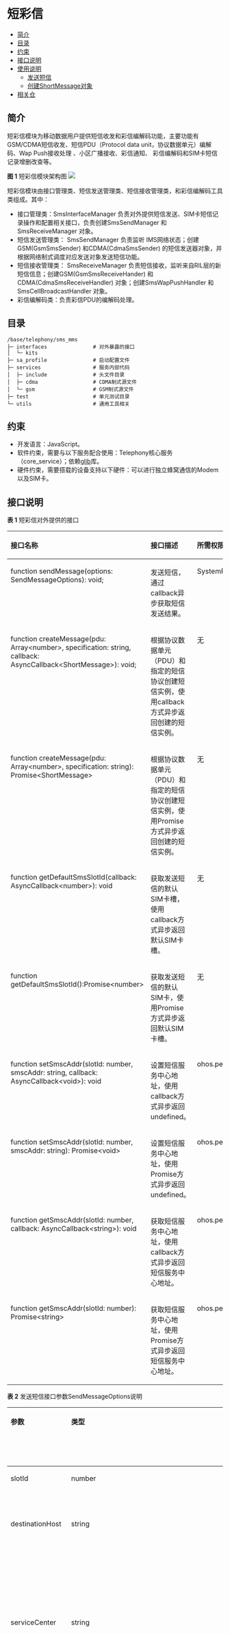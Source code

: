 # 短彩信<a name="ZH-CN_TOPIC_0000001105544742"></a>


- [简介<a name="section117mcpsimp"></a>](#简介)
- [目录<a name="section125mcpsimp"></a>](#目录)
- [约束<a name="section129mcpsimp"></a>](#约束)
- [接口说明<a name="section134mcpsimp"></a>](#接口说明)
- [使用说明<a name="section170mcpsimp"></a>](#使用说明)
  - [发送短信<a name="section172mcpsimp"></a>](#发送短信)
  - [创建ShortMessage对象<a name="section181mcpsimp"></a>](#创建shortmessage对象)
- [相关仓<a name="section189mcpsimp"></a>](#相关仓)

## 简介<a name="section117mcpsimp"></a>

短彩信模块为移动数据用户提供短信收发和彩信编解码功能，主要功能有GSM/CDMA短信收发、短信PDU（Protocol data unit，协议数据单元）编解码、Wap Push接收处理 、小区广播接收、彩信通知、 彩信编解码和SIM卡短信记录增删改查等。

**图 1**  短彩信模块架构图<a name="fig420553511549"></a>
![](figures/zh-cn_architecture-of-the-sms-and-mms-module.png)

短彩信模块由接口管理类、短信发送管理类、短信接收管理类，和彩信编解码工具类组成。其中：

-   接口管理类：SmsInterfaceManager 负责对外提供短信发送、SIM卡短信记录操作和配置相关接口，负责创建SmsSendManager 和SmsReceiveManager 对象。
-   短信发送管理类： SmsSendManager 负责监听 IMS网络状态；创建GSM\(GsmSmsSender\) 和CDMA\(CdmaSmsSender\) 的短信发送器对象，并根据网络制式调度对应发送对象发送短信功能。
-   短信接收管理类： SmsReceiveManager 负责短信接收，监听来自RIL层的新短信信息；创建GSM\(GsmSmsReceiveHander\) 和CDMA\(CdmaSmsReceiveHandler\) 对象；创建SmsWapPushHandler 和SmsCellBroadcastHandler 对象。
-   彩信编解码类：负责彩信PDU的编解码处理。

## 目录<a name="section125mcpsimp"></a>

```
/base/telephony/sms_mms
├─ interfaces               # 对外暴露的接口
│  └─ kits
├─ sa_profile               # 启动配置文件
├─ services                 # 服务内部代码
│  ├─ include               # 头文件目录
│  ├─ cdma                  # CDMA制式源文件
│  └─ gsm                   # GSM制式源文件
├─ test                     # 单元测试目录
└─ utils                    # 通用工具相关
```

## 约束<a name="section129mcpsimp"></a>

-   开发语言：JavaScript。
-   软件约束，需要与以下服务配合使用：Telephony核心服务（core\_service）；依赖[glib](https://gitlab.gnome.org/GNOME/glib)库。
-   硬件约束，需要搭载的设备支持以下硬件：可以进行独立蜂窝通信的Modem以及SIM卡。

## 接口说明<a name="section134mcpsimp"></a>

**表 1**  短彩信对外提供的接口

<a name="table136mcpsimp"></a>
<table><thead align="left"><tr id="row142mcpsimp"><th class="cellrowborder" valign="top" width="33.33333333333333%" id="mcps1.2.4.1.1"><p id="entry143mcpsimpp0"><a name="entry143mcpsimpp0"></a><a name="entry143mcpsimpp0"></a>接口名称</p>
</th>
<th class="cellrowborder" valign="top" width="33.33333333333333%" id="mcps1.2.4.1.2"><p id="entry144mcpsimpp0"><a name="entry144mcpsimpp0"></a><a name="entry144mcpsimpp0"></a>接口描述</p>
</th>
<th class="cellrowborder" valign="top" width="33.33333333333333%" id="mcps1.2.4.1.3"><p id="entry145mcpsimpp0"><a name="entry145mcpsimpp0"></a><a name="entry145mcpsimpp0"></a>所需权限</p>
</th>
</tr>
</thead>
<tbody><tr id="row146mcpsimp"><td class="cellrowborder" valign="top" width="33.33333333333333%" headers="mcps1.2.4.1.1 "><p id="p1011717318415"><a name="p1011717318415"></a><a name="p1011717318415"></a>function sendMessage(options: SendMessageOptions): void;</p>
</td>
<td class="cellrowborder" valign="top" width="33.33333333333333%" headers="mcps1.2.4.1.2 "><p id="entry148mcpsimpp0"><a name="entry148mcpsimpp0"></a><a name="entry148mcpsimpp0"></a>发送短信，通过callback异步获取短信发送结果。</p>
</td>
<td class="cellrowborder" valign="top" width="33.33333333333333%" headers="mcps1.2.4.1.3 "><p id="entry149mcpsimpp0"><a name="entry149mcpsimpp0"></a><a name="entry149mcpsimpp0"></a>SystemPermission.SEND_MESSAGES</p>
</td>
</tr>
<tr id="row166mcpsimp"><td class="cellrowborder" valign="top" width="33.33333333333333%" headers="mcps1.2.4.1.1 "><p id="entry167mcpsimpp0"><a name="entry167mcpsimpp0"></a><a name="entry167mcpsimpp0"></a>function createMessage(pdu: Array&lt;number&gt;, specification: string, callback: AsyncCallback&lt;ShortMessage&gt;): void;</p>
</td>
<td class="cellrowborder" valign="top" width="33.33333333333333%" headers="mcps1.2.4.1.2 "><p id="p43948592416"><a name="p43948592416"></a><a name="p43948592416"></a>根据协议数据单元（PDU）和指定的短信协议创建短信实例，使用callback方式异步返回创建的短信实例。</p>
</td>
<td class="cellrowborder" valign="top" width="33.33333333333333%" headers="mcps1.2.4.1.3 "><p id="entry169mcpsimpp0"><a name="entry169mcpsimpp0"></a><a name="entry169mcpsimpp0"></a>无</p>
</td>
</tr>
<tr id="row166mcpsimp"><td class="cellrowborder" valign="top" width="33.33333333333333%" headers="mcps1.2.4.1.1 "><p id="entry167mcpsimpp0"><a name="entry167mcpsimpp0"></a><a name="entry167mcpsimpp0"></a>function createMessage(pdu: Array&lt;number&gt;, specification: string): Promise&lt;ShortMessage&gt;</p>
</td>
<td class="cellrowborder" valign="top" width="33.33333333333333%" headers="mcps1.2.4.1.2 "><p id="p43948592416"><a name="p43948592416"></a><a name="p43948592416"></a>根据协议数据单元（PDU）和指定的短信协议创建短信实例，使用Promise方式异步返回创建的短信实例。</p>
</td>
<td class="cellrowborder" valign="top" width="33.33333333333333%" headers="mcps1.2.4.1.3 "><p id="entry169mcpsimpp0"><a name="entry169mcpsimpp0"></a><a name="entry169mcpsimpp0"></a>无</p>
</td>
</tr>
<tr id="row166mcpsimp"><td class="cellrowborder" valign="top" width="33.33333333333333%" headers="mcps1.2.4.1.1 "><p id="entry167mcpsimpp0"><a name="entry167mcpsimpp0"></a><a name="entry167mcpsimpp0"></a>function getDefaultSmsSlotId(callback: AsyncCallback&lt;number&gt;): void</p>
</td>
<td class="cellrowborder" valign="top" width="33.33333333333333%" headers="mcps1.2.4.1.2 "><p id="p43948592416"><a name="p43948592416"></a><a name="p43948592416"></a>获取发送短信的默认SIM卡槽，使用callback方式异步返回默认SIM卡槽。</p>
</td>
<td class="cellrowborder" valign="top" width="33.33333333333333%" headers="mcps1.2.4.1.3 "><p id="entry169mcpsimpp0"><a name="entry169mcpsimpp0"></a><a name="entry169mcpsimpp0"></a>无</p>
</td>
</tr>
<tr id="row166mcpsimp"><td class="cellrowborder" valign="top" width="33.33333333333333%" headers="mcps1.2.4.1.1 "><p id="entry167mcpsimpp0"><a name="entry167mcpsimpp0"></a><a name="entry167mcpsimpp0"></a>function getDefaultSmsSlotId():Promise&lt;number&gt;</p>
</td>
<td class="cellrowborder" valign="top" width="33.33333333333333%" headers="mcps1.2.4.1.2 "><p id="p43948592416"><a name="p43948592416"></a><a name="p43948592416"></a>获取发送短信的默认SIM卡，使用Promise方式异步返回默认SIM卡槽。</p>
</td>
<td class="cellrowborder" valign="top" width="33.33333333333333%" headers="mcps1.2.4.1.3 "><p id="entry169mcpsimpp0"><a name="entry169mcpsimpp0"></a><a name="entry169mcpsimpp0"></a>无</p>
</td>
</tr>
<tr id="row166mcpsimp"><td class="cellrowborder" valign="top" width="33.33333333333333%" headers="mcps1.2.4.1.1 "><p id="entry167mcpsimpp0"><a name="entry167mcpsimpp0"></a><a name="entry167mcpsimpp0"></a>function setSmscAddr(slotId: number, smscAddr: string, callback: AsyncCallback&lt;void&gt;): void</p>
</td>
<td class="cellrowborder" valign="top" width="33.33333333333333%" headers="mcps1.2.4.1.2 "><p id="p43948592416"><a name="p43948592416"></a><a name="p43948592416"></a>设置短信服务中心地址，使用callback方式异步返回undefined。</p>
</td>
<td class="cellrowborder" valign="top" width="33.33333333333333%" headers="mcps1.2.4.1.3 "><p id="entry169mcpsimpp0"><a name="entry169mcpsimpp0"></a><a name="entry169mcpsimpp0"></a>ohos.permission.SET_TELEPHONY_STATE</p>
</td>
</tr>
<tr id="row166mcpsimp"><td class="cellrowborder" valign="top" width="33.33333333333333%" headers="mcps1.2.4.1.1 "><p id="entry167mcpsimpp0"><a name="entry167mcpsimpp0"></a><a name="entry167mcpsimpp0"></a>function setSmscAddr(slotId: number, smscAddr: string): Promise&lt;void&gt;</p>
</td>
<td class="cellrowborder" valign="top" width="33.33333333333333%" headers="mcps1.2.4.1.2 "><p id="p43948592416"><a name="p43948592416"></a><a name="p43948592416"></a>设置短信服务中心地址，使用Promise方式异步返回undefined。</p>
</td>
<td class="cellrowborder" valign="top" width="33.33333333333333%" headers="mcps1.2.4.1.3 "><p id="entry169mcpsimpp0"><a name="entry169mcpsimpp0"></a><a name="entry169mcpsimpp0"></a>ohos.permission.SET_TELEPHONY_STATE</p>
</td>
</tr>
    <tr id="row166mcpsimp"><td class="cellrowborder" valign="top" width="33.33333333333333%" headers="mcps1.2.4.1.1 "><p id="entry167mcpsimpp0"><a name="entry167mcpsimpp0"></a><a name="entry167mcpsimpp0"></a>function getSmscAddr(slotId: number, callback: AsyncCallback&lt;string&gt;): void</p>
</td>
<td class="cellrowborder" valign="top" width="33.33333333333333%" headers="mcps1.2.4.1.2 "><p id="p43948592416"><a name="p43948592416"></a><a name="p43948592416"></a>获取短信服务中心地址，使用callback方式异步返回短信服务中心地址。</p>
</td>
<td class="cellrowborder" valign="top" width="33.33333333333333%" headers="mcps1.2.4.1.3 "><p id="entry169mcpsimpp0"><a name="entry169mcpsimpp0"></a><a name="entry169mcpsimpp0"></a>ohos.permission.GET_TELEPHONY_STATE</p>
</td>
</tr>
    <tr id="row166mcpsimp"><td class="cellrowborder" valign="top" width="33.33333333333333%" headers="mcps1.2.4.1.1 "><p id="entry167mcpsimpp0"><a name="entry167mcpsimpp0"></a><a name="entry167mcpsimpp0"></a>function getSmscAddr(slotId: number): Promise&lt;string&gt;</p>
</td>
<td class="cellrowborder" valign="top" width="33.33333333333333%" headers="mcps1.2.4.1.2 "><p id="p43948592416"><a name="p43948592416"></a><a name="p43948592416"></a>获取短信服务中心地址，使用Promise方式异步返回短信服务中心地址。</p>
</td>
<td class="cellrowborder" valign="top" width="33.33333333333333%" headers="mcps1.2.4.1.3 "><p id="entry169mcpsimpp0"><a name="entry169mcpsimpp0"></a><a name="entry169mcpsimpp0"></a>ohos.permission.GET_TELEPHONY_STATE</p>
</td>
</tr>
</tbody>
</table>

**表 2**  发送短信接口参数SendMessageOptions说明

<a name="table137771821149"></a>

<table><thead align="left"><tr id="row16777142181416"><th class="cellrowborder" valign="top" width="25%" id="mcps1.2.5.1.1"><p id="p1677762111420"><a name="p1677762111420"></a><a name="p1677762111420"></a>参数</p>
</th>
<th class="cellrowborder" valign="top" width="25%" id="mcps1.2.5.1.2"><p id="p32826484210"><a name="p32826484210"></a><a name="p32826484210"></a>类型</p>
</th>
<th class="cellrowborder" valign="top" width="25%" id="mcps1.2.5.1.3"><p id="p117778231415"><a name="p117778231415"></a><a name="p117778231415"></a>描述</p>
</th>
<th class="cellrowborder" valign="top" width="25%" id="mcps1.2.5.1.4"><p id="p1725516817152"><a name="p1725516817152"></a><a name="p1725516817152"></a>是否必填</p>
</th>
</tr>
</thead>
<tbody><tr id="row1577719210142"><td class="cellrowborder" valign="top" width="25%" headers="mcps1.2.5.1.1 "><p id="p197771201411"><a name="p197771201411"></a><a name="p197771201411"></a>slotId</p>
</td>
<td class="cellrowborder" valign="top" width="25%" headers="mcps1.2.5.1.2 "><p id="p16282184822111"><a name="p16282184822111"></a><a name="p16282184822111"></a>number</p>
</td>
<td class="cellrowborder" valign="top" width="25%" headers="mcps1.2.5.1.3 "><p id="p07777221417"><a name="p07777221417"></a><a name="p07777221417"></a>卡槽id</p>
</td>
<td class="cellrowborder" valign="top" width="25%" headers="mcps1.2.5.1.4 "><p id="p22552080151"><a name="p22552080151"></a><a name="p22552080151"></a>是</p>
</td>
</tr>
<tr id="row177779231416"><td class="cellrowborder" valign="top" width="25%" headers="mcps1.2.5.1.1 "><p id="p12777928146"><a name="p12777928146"></a><a name="p12777928146"></a>destinationHost</p>
</td>
<td class="cellrowborder" valign="top" width="25%" headers="mcps1.2.5.1.2 "><p id="p19282948182112"><a name="p19282948182112"></a><a name="p19282948182112"></a>string</p>
</td>
<td class="cellrowborder" valign="top" width="25%" headers="mcps1.2.5.1.3 "><p id="p157771125144"><a name="p157771125144"></a><a name="p157771125144"></a>接收端的电话号码</p>
</td>
<td class="cellrowborder" valign="top" width="25%" headers="mcps1.2.5.1.4 "><p id="p192550811156"><a name="p192550811156"></a><a name="p192550811156"></a>是</p>
</td>
</tr>
<tr id="row20777162111419"><td class="cellrowborder" valign="top" width="25%" headers="mcps1.2.5.1.1 "><p id="p1777814218147"><a name="p1777814218147"></a><a name="p1777814218147"></a>serviceCenter</p>
</td>
<td class="cellrowborder" valign="top" width="25%" headers="mcps1.2.5.1.2 "><p id="p0282348112110"><a name="p0282348112110"></a><a name="p0282348112110"></a>string</p>
</td>
<td class="cellrowborder" valign="top" width="25%" headers="mcps1.2.5.1.3 "><p id="p137781826141"><a name="p137781826141"></a><a name="p137781826141"></a>短信中心服务地址</p>
</td>
<td class="cellrowborder" valign="top" width="25%" headers="mcps1.2.5.1.4 "><p id="p1025511815152"><a name="p1025511815152"></a><a name="p1025511815152"></a>否</p>
</td>
</tr>
<tr id="row187781529145"><td class="cellrowborder" valign="top" width="25%" headers="mcps1.2.5.1.1 "><p id="p1377810211419"><a name="p1377810211419"></a><a name="p1377810211419"></a>content</p>
</td>
<td class="cellrowborder" valign="top" width="25%" headers="mcps1.2.5.1.2 "><p id="p6282648152118"><a name="p6282648152118"></a><a name="p6282648152118"></a>content | Array&lt;number&gt;</p>
</td>
<td class="cellrowborder" valign="top" width="25%" headers="mcps1.2.5.1.3 "><p id="p47789219147"><a name="p47789219147"></a><a name="p47789219147"></a>短信内容</p>
</td>
<td class="cellrowborder" valign="top" width="25%" headers="mcps1.2.5.1.4 "><p id="p325517891510"><a name="p325517891510"></a><a name="p325517891510"></a>是</p>
</td>
</tr>
<tr id="row37780215141"><td class="cellrowborder" valign="top" width="25%" headers="mcps1.2.5.1.1 "><p id="p37784221410"><a name="p37784221410"></a><a name="p37784221410"></a>destinationPort</p>
</td>
<td class="cellrowborder" valign="top" width="25%" headers="mcps1.2.5.1.2 "><p id="p1428274815211"><a name="p1428274815211"></a><a name="p1428274815211"></a>number</p>
</td>
<td class="cellrowborder" valign="top" width="25%" headers="mcps1.2.5.1.3 "><p id="p87781524149"><a name="p87781524149"></a><a name="p87781524149"></a>接收端端口号</p>
</td>
<td class="cellrowborder" valign="top" width="25%" headers="mcps1.2.5.1.4 "><p id="p7255386157"><a name="p7255386157"></a><a name="p7255386157"></a>发送数据短信必填</p>
</td>
</tr>
<tr id="row14778152151417"><td class="cellrowborder" valign="top" width="25%" headers="mcps1.2.5.1.1 "><p id="p1877814231418"><a name="p1877814231418"></a><a name="p1877814231418"></a>sendCallback</p>
</td>
<td class="cellrowborder" valign="top" width="25%" headers="mcps1.2.5.1.2 "><p id="p3283448172111"><a name="p3283448172111"></a><a name="p3283448172111"></a>AsyncCallback&lt;ISendShortMessageCallback&gt;</p>
</td>
<td class="cellrowborder" valign="top" width="25%" headers="mcps1.2.5.1.3 "><p id="p16778182121416"><a name="p16778182121416"></a><a name="p16778182121416"></a>发送结果回调</p>
</td>
<td class="cellrowborder" valign="top" width="25%" headers="mcps1.2.5.1.4 "><p id="p7255108141513"><a name="p7255108141513"></a><a name="p7255108141513"></a>是</p>
</td>
</tr>
<tr id="row107782241418"><td class="cellrowborder" valign="top" width="25%" headers="mcps1.2.5.1.1 "><p id="p147781321142"><a name="p147781321142"></a><a name="p147781321142"></a>deliveryCallback</p>
</td>
<td class="cellrowborder" valign="top" width="25%" headers="mcps1.2.5.1.2 "><p id="p172835481214"><a name="p172835481214"></a><a name="p172835481214"></a>AsyncCallback&lt;IDeliveryShortMessageCallback&gt;</p>
</td>
<td class="cellrowborder" valign="top" width="25%" headers="mcps1.2.5.1.3 "><p id="p5778624149"><a name="p5778624149"></a><a name="p5778624149"></a>送达报告回调</p>
</td>
<td class="cellrowborder" valign="top" width="25%" headers="mcps1.2.5.1.4 "><p id="p172553821519"><a name="p172553821519"></a><a name="p172553821519"></a>是</p>
</td>
</tr>
</tbody>
</table>

**表 3**  ISendShortMessageCallback类型说明

<a name="table6490122972417"></a>
<table><thead align="left"><tr id="row194901529162416"><th class="cellrowborder" valign="top" width="33.33333333333333%" id="mcps1.2.4.1.1"><p id="p849172910245"><a name="p849172910245"></a><a name="p849172910245"></a>参数</p>
</th>
<th class="cellrowborder" valign="top" width="33.33333333333333%" id="mcps1.2.4.1.2"><p id="p849182916242"><a name="p849182916242"></a><a name="p849182916242"></a>类型</p>
</th>
<th class="cellrowborder" valign="top" width="33.33333333333333%" id="mcps1.2.4.1.3"><p id="p144911029162413"><a name="p144911029162413"></a><a name="p144911029162413"></a>描述</p>
</th>
</tr>
</thead>
<tbody><tr id="row16491142916241"><td class="cellrowborder" valign="top" width="33.33333333333333%" headers="mcps1.2.4.1.1 "><p id="p549162942410"><a name="p549162942410"></a><a name="p549162942410"></a>result</p>
</td>
<td class="cellrowborder" valign="top" width="33.33333333333333%" headers="mcps1.2.4.1.2 "><p id="p144911129112418"><a name="p144911129112418"></a><a name="p144911129112418"></a>SendSmsResult</p>
</td>
<td class="cellrowborder" valign="top" width="33.33333333333333%" headers="mcps1.2.4.1.3 "><p id="p14491129172419"><a name="p14491129172419"></a><a name="p14491129172419"></a>发送结果</p>
</td>
</tr>
<tr id="row204911029112418"><td class="cellrowborder" valign="top" width="33.33333333333333%" headers="mcps1.2.4.1.1 "><p id="p4491172917241"><a name="p4491172917241"></a><a name="p4491172917241"></a>url</p>
</td>
<td class="cellrowborder" valign="top" width="33.33333333333333%" headers="mcps1.2.4.1.2 "><p id="p1549132914244"><a name="p1549132914244"></a><a name="p1549132914244"></a>string</p>
</td>
<td class="cellrowborder" valign="top" width="33.33333333333333%" headers="mcps1.2.4.1.3 "><p id="p349115291248"><a name="p349115291248"></a><a name="p349115291248"></a>URL地址</p>
</td>
</tr>
<tr id="row19491172912247"><td class="cellrowborder" valign="top" width="33.33333333333333%" headers="mcps1.2.4.1.1 "><p id="p54911329122419"><a name="p54911329122419"></a><a name="p54911329122419"></a>isLastPart</p>
</td>
<td class="cellrowborder" valign="top" width="33.33333333333333%" headers="mcps1.2.4.1.2 "><p id="p154918290248"><a name="p154918290248"></a><a name="p154918290248"></a>boolean</p>
</td>
<td class="cellrowborder" valign="top" width="33.33333333333333%" headers="mcps1.2.4.1.3 "><p id="p104913290240"><a name="p104913290240"></a><a name="p104913290240"></a>是否是最后一条短信</p>
</td>
</tr>
</tbody>
</table>

**表 4**  SendSmsResult枚举值

<a name="table2375639122617"></a>
<table><thead align="left"><tr id="row1376123932614"><th class="cellrowborder" valign="top" width="33.33333333333333%" id="mcps1.2.4.1.1"><p id="p2376339102616"><a name="p2376339102616"></a><a name="p2376339102616"></a>名称</p>
</th>
<th class="cellrowborder" valign="top" width="33.33333333333333%" id="mcps1.2.4.1.2"><p id="p153769391263"><a name="p153769391263"></a><a name="p153769391263"></a>值</p>
</th>
<th class="cellrowborder" valign="top" width="33.33333333333333%" id="mcps1.2.4.1.3"><p id="p6376193918267"><a name="p6376193918267"></a><a name="p6376193918267"></a>描述</p>
</th>
</tr>
</thead>
<tbody><tr id="row1376103912610"><td class="cellrowborder" valign="top" width="33.33333333333333%" headers="mcps1.2.4.1.1 "><p id="p0376113932616"><a name="p0376113932616"></a><a name="p0376113932616"></a>SEND_SMS_SUCCESS</p>
</td>
<td class="cellrowborder" valign="top" width="33.33333333333333%" headers="mcps1.2.4.1.2 "><p id="p3376193932611"><a name="p3376193932611"></a><a name="p3376193932611"></a>0</p>
</td>
<td class="cellrowborder" valign="top" width="33.33333333333333%" headers="mcps1.2.4.1.3 "><p id="p1737613982617"><a name="p1737613982617"></a><a name="p1737613982617"></a>发送成功</p>
</td>
</tr>
<tr id="row20376143917261"><td class="cellrowborder" valign="top" width="33.33333333333333%" headers="mcps1.2.4.1.1 "><p id="p2037653913260"><a name="p2037653913260"></a><a name="p2037653913260"></a>SEND_SMS_FAILURE_UNKNOWN</p>
</td>
<td class="cellrowborder" valign="top" width="33.33333333333333%" headers="mcps1.2.4.1.2 "><p id="p4376139182611"><a name="p4376139182611"></a><a name="p4376139182611"></a>1</p>
</td>
<td class="cellrowborder" valign="top" width="33.33333333333333%" headers="mcps1.2.4.1.3 "><p id="p153761539102611"><a name="p153761539102611"></a><a name="p153761539102611"></a>发送失败，原因未知</p>
</td>
</tr>
<tr id="row163766391268"><td class="cellrowborder" valign="top" width="33.33333333333333%" headers="mcps1.2.4.1.1 "><p id="p1376239112618"><a name="p1376239112618"></a><a name="p1376239112618"></a>SEND_SMS_FAILURE_RADIO_OFF</p>
</td>
<td class="cellrowborder" valign="top" width="33.33333333333333%" headers="mcps1.2.4.1.2 "><p id="p1737683972619"><a name="p1737683972619"></a><a name="p1737683972619"></a>2</p>
</td>
<td class="cellrowborder" valign="top" width="33.33333333333333%" headers="mcps1.2.4.1.3 "><p id="p17376103942619"><a name="p17376103942619"></a><a name="p17376103942619"></a>发送失败，因为Modem关闭</p>
</td>
</tr>
<tr id="row837613915269"><td class="cellrowborder" valign="top" width="33.33333333333333%" headers="mcps1.2.4.1.1 "><p id="p143761039162613"><a name="p143761039162613"></a><a name="p143761039162613"></a>SEND_SMS_FAILURE_SERVICE_UNAVAILABLE</p>
</td>
<td class="cellrowborder" valign="top" width="33.33333333333333%" headers="mcps1.2.4.1.2 "><p id="p1237793992616"><a name="p1237793992616"></a><a name="p1237793992616"></a>3</p>
</td>
<td class="cellrowborder" valign="top" width="33.33333333333333%" headers="mcps1.2.4.1.3 "><p id="p537743910267"><a name="p537743910267"></a><a name="p537743910267"></a>发送失败，因为网络不可用</p>
</td>
</tr>
</tbody>
</table>

**表 5**  IDeliveryShortMessageCallback类型说明

<a name="table13234515285"></a>
<table><thead align="left"><tr id="row1432445122815"><th class="cellrowborder" valign="top" width="33.33333333333333%" id="mcps1.2.4.1.1"><p id="p1232134532811"><a name="p1232134532811"></a><a name="p1232134532811"></a>参数</p>
</th>
<th class="cellrowborder" valign="top" width="33.33333333333333%" id="mcps1.2.4.1.2"><p id="p1432114502811"><a name="p1432114502811"></a><a name="p1432114502811"></a>类型</p>
</th>
<th class="cellrowborder" valign="top" width="33.33333333333333%" id="mcps1.2.4.1.3"><p id="p123224515283"><a name="p123224515283"></a><a name="p123224515283"></a>描述</p>
</th>
</tr>
</thead>
<tbody><tr id="row183254532810"><td class="cellrowborder" valign="top" width="33.33333333333333%" headers="mcps1.2.4.1.1 "><p id="p9331453286"><a name="p9331453286"></a><a name="p9331453286"></a>pdu</p>
</td>
<td class="cellrowborder" valign="top" width="33.33333333333333%" headers="mcps1.2.4.1.2 "><p id="p333114542810"><a name="p333114542810"></a><a name="p333114542810"></a>Array&lt;number&gt;</p>
</td>
<td class="cellrowborder" valign="top" width="33.33333333333333%" headers="mcps1.2.4.1.3 "><p id="p1559582618298"><a name="p1559582618298"></a><a name="p1559582618298"></a>PDU（Protocol data unit，协议数据单元）数组</p>
</td>
</tr>
</tbody>
</table>
**表 6**  createMessage接口参数说明

<a name="table12931820163016"></a>

<table><thead align="left"><tr id="row8293152043010"><th class="cellrowborder" valign="top" width="33.33333333333333%" id="mcps1.2.4.1.1"><p id="p72931220133012"><a name="p72931220133012"></a><a name="p72931220133012"></a>参数</p>
</th>
<th class="cellrowborder" valign="top" width="33.33333333333333%" id="mcps1.2.4.1.2"><p id="p13293172053015"><a name="p13293172053015"></a><a name="p13293172053015"></a>类型</p>
</th>
<th class="cellrowborder" valign="top" width="33.33333333333333%" id="mcps1.2.4.1.3"><p id="p16293162014301"><a name="p16293162014301"></a><a name="p16293162014301"></a>描述</p>
</th>
</tr>
</thead>
<tbody><tr id="row112937206307"><td class="cellrowborder" valign="top" width="33.33333333333333%" headers="mcps1.2.4.1.1 "><p id="p13293320193019"><a name="p13293320193019"></a><a name="p13293320193019"></a>pdu</p>
</td>
<td class="cellrowborder" valign="top" width="33.33333333333333%" headers="mcps1.2.4.1.2 "><p id="p429315201307"><a name="p429315201307"></a><a name="p429315201307"></a>Array&lt;number&gt;</p>
</td>
<td class="cellrowborder" valign="top" width="33.33333333333333%" headers="mcps1.2.4.1.3 "><p id="p12293102014308"><a name="p12293102014308"></a><a name="p12293102014308"></a>PDU（Protocol data unit，协议数据单元）数组</p>
</td>
</tr>
<tr id="row6293182012308"><td class="cellrowborder" valign="top" width="33.33333333333333%" headers="mcps1.2.4.1.1 "><p id="p2293820143020"><a name="p2293820143020"></a><a name="p2293820143020"></a>specification</p>
</td>
<td class="cellrowborder" valign="top" width="33.33333333333333%" headers="mcps1.2.4.1.2 "><p id="p14293152012301"><a name="p14293152012301"></a><a name="p14293152012301"></a>string</p>
</td>
<td class="cellrowborder" valign="top" width="33.33333333333333%" headers="mcps1.2.4.1.3 "><p id="p1293420163019"><a name="p1293420163019"></a><a name="p1293420163019"></a>协议类型（3gpp或3gpp2）</p>
</td>
</tr>
</tbody>
</table>
**表 7**  getDefaultSmsSlotId接口参数说明

<a name="table12931820163016"></a>

<table><thead align="left"><tr id="row8293152043010"><th class="cellrowborder" valign="top" width="33.33333333333333%" id="mcps1.2.4.1.1"><p id="p72931220133012"><a name="p72931220133012"></a><a name="p72931220133012"></a>参数</p>
</th>
<th class="cellrowborder" valign="top" width="33.33333333333333%" id="mcps1.2.4.1.2"><p id="p13293172053015"><a name="p13293172053015"></a><a name="p13293172053015"></a>类型</p>
</th>
<th class="cellrowborder" valign="top" width="33.33333333333333%" id="mcps1.2.4.1.3"><p id="p16293162014301"><a name="p16293162014301"></a><a name="p16293162014301"></a>描述</p>
</th>
</tr>
</thead>
<tbody><tr id="row112937206307"><td class="cellrowborder" valign="top" width="33.33333333333333%" headers="mcps1.2.4.1.1 "><p id="p13293320193019"><a name="p13293320193019"></a><a name="p13293320193019"></a>callback</p>
</td>
<td class="cellrowborder" valign="top" width="33.33333333333333%" headers="mcps1.2.4.1.2 "><p id="p429315201307"><a name="p429315201307"></a><a name="p429315201307"></a>AsyncCallback&lt;number&gt;</p>
</td>
<td class="cellrowborder" valign="top" width="46.1%" headers="mcps1.1.5.1.4 "><p id="p440103618212"><a name="p440103618212"></a><a name="p440103618212"></a>回调函数。</p>
<a name="ul9211219141510"></a><a name="ul9211219141510"></a><ul id="ul9211219141510"><li>0：卡槽1</li><li>1：卡槽2</li></ul>
</td>
</td>
</tr>
</tbody>
</table>

**表 8**  setSmscAddr接口参数说明

<a name="table12931820163016"></a>

<table><thead align="left"><tr id="row94271538039"><th class="cellrowborder" valign="top" width="17.66%" id="mcps1.1.5.1.1"><p id="p12427738837"><a name="p12427738837"></a><a name="p12427738837"></a>参数名</p>
</th>
<th class="cellrowborder" valign="top" width="28.18%" id="mcps1.1.5.1.2"><p id="p104274381133"><a name="p104274381133"></a><a name="p104274381133"></a>类型</p>
</th>
<th class="cellrowborder" valign="top" width="8.06%" id="mcps1.1.5.1.3"><p id="p24274381834"><a name="p24274381834"></a><a name="p24274381834"></a>必填</p>
</th>
<th class="cellrowborder" valign="top" width="46.1%" id="mcps1.1.5.1.4"><p id="p3427738938"><a name="p3427738938"></a><a name="p3427738938"></a>说明</p>
</th>
</tr>
</thead>
<tbody><tr id="row184651552734"><td class="cellrowborder" valign="top" width="17.66%" headers="mcps1.1.5.1.1 "><p id="p546614524317"><a name="p546614524317"></a><a name="p546614524317"></a>slotId</p>
</td>
<td class="cellrowborder" valign="top" width="28.18%" headers="mcps1.1.5.1.2 "><p id="p104661852439"><a name="p104661852439"></a><a name="p104661852439"></a>number</p>
</td>
<td class="cellrowborder" valign="top" width="8.06%" headers="mcps1.1.5.1.3 "><p id="p1635101510417"><a name="p1635101510417"></a><a name="p1635101510417"></a>是</p>
</td>
<td class="cellrowborder" valign="top" width="46.1%" headers="mcps1.1.5.1.4 "><p id="p34931544121518"><a name="p34931544121518"></a><a name="p34931544121518"></a>SIM卡槽ID：</p>
<a name="ul3493164411516"></a><a name="ul3493164411516"></a><ul id="ul3493164411516"><li>0：卡槽1</li><li>1：卡槽2</li></ul>
</td>
</tr>
<tr id="row8924552151"><td class="cellrowborder" valign="top" width="17.66%" headers="mcps1.1.5.1.1 "><p id="p119251252255"><a name="p119251252255"></a><a name="p119251252255"></a>smscAddr</p>
</td>
<td class="cellrowborder" valign="top" width="28.18%" headers="mcps1.1.5.1.2 "><p id="p129253521658"><a name="p129253521658"></a><a name="p129253521658"></a>string</p>
</td>
<td class="cellrowborder" valign="top" width="8.06%" headers="mcps1.1.5.1.3 "><p id="p8958171314615"><a name="p8958171314615"></a><a name="p8958171314615"></a>是</p>
</td>
<td class="cellrowborder" valign="top" width="46.1%" headers="mcps1.1.5.1.4 "><p id="p14925352154"><a name="p14925352154"></a><a name="p14925352154"></a>短信服务中心（SMSC）地址。</p>
</td>
</tr>
<tr id="row4427938632"><td class="cellrowborder" valign="top" width="17.66%" headers="mcps1.1.5.1.1 "><p id="p64275383316"><a name="p64275383316"></a><a name="p64275383316"></a>callback</p>
</td>
<td class="cellrowborder" valign="top" width="28.18%" headers="mcps1.1.5.1.2 "><p id="p11427183811320"><a name="p11427183811320"></a><a name="p11427183811320"></a>AsyncCallback&lt;void&gt;</p>
</td>
<td class="cellrowborder" valign="top" width="8.06%" headers="mcps1.1.5.1.3 "><p id="p20427238435"><a name="p20427238435"></a><a name="p20427238435"></a>是</p>
</td>
<td class="cellrowborder" valign="top" width="46.1%" headers="mcps1.1.5.1.4 "><p id="p174278382318"><a name="p174278382318"></a><a name="p174278382318"></a>回调函数。</p>
</td>
</tr>
</tbody>
</table>

**表 9**  getSmscAddr接口参数说明

<a name="table12931820163016"></a>

<table><thead align="left"><tr id="row108899481812"><th class="cellrowborder" valign="top" width="17.66%" id="mcps1.1.5.1.1"><p id="p10889242180"><a name="p10889242180"></a><a name="p10889242180"></a>参数名</p>
</th>
<th class="cellrowborder" valign="top" width="28.18%" id="mcps1.1.5.1.2"><p id="p13889142181"><a name="p13889142181"></a><a name="p13889142181"></a>类型</p>
</th>
<th class="cellrowborder" valign="top" width="8.06%" id="mcps1.1.5.1.3"><p id="p089019419181"><a name="p089019419181"></a><a name="p089019419181"></a>必填</p>
</th>
<th class="cellrowborder" valign="top" width="46.1%" id="mcps1.1.5.1.4"><p id="p48901943187"><a name="p48901943187"></a><a name="p48901943187"></a>说明</p>
</th>
</tr>
</thead>
<tbody><tr id="row1789084151812"><td class="cellrowborder" valign="top" width="17.66%" headers="mcps1.1.5.1.1 "><p id="p16890124201811"><a name="p16890124201811"></a><a name="p16890124201811"></a>slotId</p>
</td>
<td class="cellrowborder" valign="top" width="28.18%" headers="mcps1.1.5.1.2 "><p id="p138907411185"><a name="p138907411185"></a><a name="p138907411185"></a>number</p>
</td>
<td class="cellrowborder" valign="top" width="8.06%" headers="mcps1.1.5.1.3 "><p id="p789064191816"><a name="p789064191816"></a><a name="p789064191816"></a>是</p>
</td>
<td class="cellrowborder" valign="top" width="46.1%" headers="mcps1.1.5.1.4 "><p id="p1085441121615"><a name="p1085441121615"></a><a name="p1085441121615"></a>SIM卡槽ID：</p>
<a name="ul285420116165"></a><a name="ul285420116165"></a><ul id="ul285420116165"><li>0：卡槽1</li><li>1：卡槽2</li></ul>
</td>
</tr>
<tr id="row18906441819"><td class="cellrowborder" valign="top" width="17.66%" headers="mcps1.1.5.1.1 "><p id="p78915410183"><a name="p78915410183"></a><a name="p78915410183"></a>callback</p>
</td>
<td class="cellrowborder" valign="top" width="28.18%" headers="mcps1.1.5.1.2 "><p id="p1789116417184"><a name="p1789116417184"></a><a name="p1789116417184"></a>AsyncCallback&lt;string&gt;</p>
</td>
<td class="cellrowborder" valign="top" width="8.06%" headers="mcps1.1.5.1.3 "><p id="p108912047185"><a name="p108912047185"></a><a name="p108912047185"></a>是</p>
</td>
<td class="cellrowborder" valign="top" width="46.1%" headers="mcps1.1.5.1.4 "><p id="p188916414188"><a name="p188916414188"></a><a name="p188916414188"></a>回调函数。</p>
</td>
</tr>
</tbody>
</table>

**表 10**  创建短信异步回调ShortMessage说明

<a name="table12931820163016"></a>

<table><thead align="left"><tr id="row1369315832016"><th class="cellrowborder" valign="top" width="23.34%" id="mcps1.1.4.1.1"><p id="p1871313815402"><a name="p1871313815402"></a><a name="p1871313815402"></a>变量</p>
</th>
<th class="cellrowborder" valign="top" width="19.06%" id="mcps1.1.4.1.2"><p id="p93231392263"><a name="p93231392263"></a><a name="p93231392263"></a>类型</p>
</th>
<th class="cellrowborder" valign="top" width="57.599999999999994%" id="mcps1.1.4.1.3"><p id="p145500193814"><a name="p145500193814"></a><a name="p145500193814"></a>说明</p>
</th>
</tr>
</thead>
<tbody><tr id="row13344184392519"><td class="cellrowborder" valign="top" width="23.34%" headers="mcps1.1.4.1.1 "><p id="p85256525218"><a name="p85256525218"></a><a name="p85256525218"></a>emailAddress</p>
</td>
<td class="cellrowborder" valign="top" width="19.06%" headers="mcps1.1.4.1.2 "><p id="p107115501923"><a name="p107115501923"></a><a name="p107115501923"></a>string</p>
</td>
<td class="cellrowborder" valign="top" width="57.599999999999994%" headers="mcps1.1.4.1.3 "><p id="p202695241341"><a name="p202695241341"></a><a name="p202695241341"></a>电子邮件地址。</p>
</td>
</tr>
<tr id="row206942882013"><td class="cellrowborder" valign="top" width="23.34%" headers="mcps1.1.4.1.1 "><p id="p773310541229"><a name="p773310541229"></a><a name="p773310541229"></a>emailMessageBody</p>
</td>
<td class="cellrowborder" valign="top" width="19.06%" headers="mcps1.1.4.1.2 "><p id="p181441457223"><a name="p181441457223"></a><a name="p181441457223"></a>string</p>
</td>
<td class="cellrowborder" valign="top" width="57.599999999999994%" headers="mcps1.1.4.1.3 "><p id="p15573202884013"><a name="p15573202884013"></a><a name="p15573202884013"></a>电子邮件正文。</p>
</td>
</tr>
<tr id="row116945832019"><td class="cellrowborder" valign="top" width="23.34%" headers="mcps1.1.4.1.1 "><p id="p12155162811211"><a name="p12155162811211"></a><a name="p12155162811211"></a>hasReplyPath</p>
</td>
<td class="cellrowborder" valign="top" width="19.06%" headers="mcps1.1.4.1.2 "><p id="p14794525926"><a name="p14794525926"></a><a name="p14794525926"></a>boolean</p>
</td>
<td class="cellrowborder" valign="top" width="57.599999999999994%" headers="mcps1.1.4.1.3 "><p id="p13754174585919"><a name="p13754174585919"></a><a name="p13754174585919"></a>收到的短信是否包含“TP-回复路径”，默认为false。</p>
<a name="ul1470498307"></a><a name="ul1470498307"></a><ul id="ul1470498307"><li>“TP-回复路径”：移动电话可循发送SMS消息的短消息中心进行回复。</li></ul>
</td>
</tr>
<tr id="row253218315237"><td class="cellrowborder" valign="top" width="23.34%" headers="mcps1.1.4.1.1 "><p id="p140111161132"><a name="p140111161132"></a><a name="p140111161132"></a>isEmailMessage</p>
</td>
<td class="cellrowborder" valign="top" width="19.06%" headers="mcps1.1.4.1.2 "><p id="p146951018131"><a name="p146951018131"></a><a name="p146951018131"></a>boolean</p>
</td>
<td class="cellrowborder" valign="top" width="57.599999999999994%" headers="mcps1.1.4.1.3 "><p id="p887603743519"><a name="p887603743519"></a><a name="p887603743519"></a>收到的短信是否为电子邮件。</p>
</td>
</tr>
<tr id="row859720172311"><td class="cellrowborder" valign="top" width="23.34%" headers="mcps1.1.4.1.1 "><p id="p166361920323"><a name="p166361920323"></a><a name="p166361920323"></a>isReplaceMessage</p>
</td>
<td class="cellrowborder" valign="top" width="19.06%" headers="mcps1.1.4.1.2 "><p id="p01812236216"><a name="p01812236216"></a><a name="p01812236216"></a>boolean</p>
</td>
<td class="cellrowborder" valign="top" width="57.599999999999994%" headers="mcps1.1.4.1.3 "><p id="p022761413014"><a name="p022761413014"></a><a name="p022761413014"></a>收到的短信是否为“替换短信”，默认为false。</p>
<a name="ul42891226707"></a><a name="ul42891226707"></a><ul id="ul42891226707"><li>“替换短信”有关详细信息，参见 “3GPP TS 23.040 9.2.3.9”。</li></ul>
</td>
</tr>
<tr id="row764111193410"><td class="cellrowborder" valign="top" width="23.34%" headers="mcps1.1.4.1.1 "><p id="p1410313450214"><a name="p1410313450214"></a><a name="p1410313450214"></a>isSmsStatusReportMessage</p>
</td>
<td class="cellrowborder" valign="top" width="19.06%" headers="mcps1.1.4.1.2 "><p id="p1644311475213"><a name="p1644311475213"></a><a name="p1644311475213"></a>boolean</p>
</td>
<td class="cellrowborder" valign="top" width="57.599999999999994%" headers="mcps1.1.4.1.3 "><p id="p5701488344"><a name="p5701488344"></a><a name="p5701488344"></a>当前消息是否为“短信状态报告”，默认为false。</p>
<a name="ul14539561111"></a><a name="ul14539561111"></a><ul id="ul14539561111"><li>“短信状态报告”是一种特定格式的短信，被用来从Service Center到Mobile Station传送状态报告。</li></ul>
</td>
</tr>
<tr id="row109475100345"><td class="cellrowborder" valign="top" width="23.34%" headers="mcps1.1.4.1.1 "><p id="p19837318220"><a name="p19837318220"></a><a name="p19837318220"></a>messageClass</p>
</td>
<td class="cellrowborder" valign="top" width="19.06%" headers="mcps1.1.4.1.2 "><p id="p161336593118"><a name="p161336593118"></a><a name="p161336593118"></a><a href="#section141712166453">ShortMessageClass</a></p>
</td>
<td class="cellrowborder" valign="top" width="57.599999999999994%" headers="mcps1.1.4.1.3 "><p id="p55610014386"><a name="p55610014386"></a><a name="p55610014386"></a>短信类型。</p>
</td>
</tr>
<tr id="row13623612346"><td class="cellrowborder" valign="top" width="23.34%" headers="mcps1.1.4.1.1 "><p id="p5114831626"><a name="p5114831626"></a><a name="p5114831626"></a>pdu</p>
</td>
<td class="cellrowborder" valign="top" width="19.06%" headers="mcps1.1.4.1.2 "><p id="p17402133611219"><a name="p17402133611219"></a><a name="p17402133611219"></a>Array&lt;number&gt;</p>
</td>
<td class="cellrowborder" valign="top" width="57.599999999999994%" headers="mcps1.1.4.1.3 "><p id="p177241026133411"><a name="p177241026133411"></a><a name="p177241026133411"></a>SMS消息中的协议数据单元 （PDU）。</p>
</td>
</tr>
<tr id="row498012918341"><td class="cellrowborder" valign="top" width="23.34%" headers="mcps1.1.4.1.1 "><p id="p4552841928"><a name="p4552841928"></a><a name="p4552841928"></a>protocolId</p>
</td>
<td class="cellrowborder" valign="top" width="19.06%" headers="mcps1.1.4.1.2 "><p id="p11390871024"><a name="p11390871024"></a><a name="p11390871024"></a>number</p>
</td>
<td class="cellrowborder" valign="top" width="57.599999999999994%" headers="mcps1.1.4.1.3 "><p id="p16572083814"><a name="p16572083814"></a><a name="p16572083814"></a>发送短信时使用的协议标识。</p>
</td>
</tr>
<tr id="row87231262349"><td class="cellrowborder" valign="top" width="23.34%" headers="mcps1.1.4.1.1 "><p id="p32951810223"><a name="p32951810223"></a><a name="p32951810223"></a>scAddress</p>
</td>
<td class="cellrowborder" valign="top" width="19.06%" headers="mcps1.1.4.1.2 "><p id="p4631111219219"><a name="p4631111219219"></a><a name="p4631111219219"></a>string</p>
</td>
<td class="cellrowborder" valign="top" width="57.599999999999994%" headers="mcps1.1.4.1.3 "><p id="p136431815349"><a name="p136431815349"></a><a name="p136431815349"></a>短信服务中心（SMSC）地址。</p>
</td>
</tr>
<tr id="row1294964403418"><td class="cellrowborder" valign="top" width="23.34%" headers="mcps1.1.4.1.1 "><p id="p1253815422"><a name="p1253815422"></a><a name="p1253815422"></a>scTimestamp</p>
</td>
<td class="cellrowborder" valign="top" width="19.06%" headers="mcps1.1.4.1.2 "><p id="p1498814171127"><a name="p1498814171127"></a><a name="p1498814171127"></a>number</p>
</td>
<td class="cellrowborder" valign="top" width="57.599999999999994%" headers="mcps1.1.4.1.3 "><p id="p294716100345"><a name="p294716100345"></a><a name="p294716100345"></a>SMSC时间戳。</p>
</td>
</tr>
<tr id="row169548183414"><td class="cellrowborder" valign="top" width="23.34%" headers="mcps1.1.4.1.1 "><p id="p16266133910216"><a name="p16266133910216"></a><a name="p16266133910216"></a>status</p>
</td>
<td class="cellrowborder" valign="top" width="19.06%" headers="mcps1.1.4.1.2 "><p id="p1955441329"><a name="p1955441329"></a><a name="p1955441329"></a>number</p>
</td>
<td class="cellrowborder" valign="top" width="57.599999999999994%" headers="mcps1.1.4.1.3 "><p id="p59491344113419"><a name="p59491344113419"></a><a name="p59491344113419"></a>SMS-STATUS-REPORT消息中的短信状态指示短信服务中心（SMSC）发送的短信状态。</p>
</td>
</tr>
<tr id="row1526817245344"><td class="cellrowborder" valign="top" width="23.34%" headers="mcps1.1.4.1.1 "><p id="p156631801631"><a name="p156631801631"></a><a name="p156631801631"></a>userRawData</p>
</td>
<td class="cellrowborder" valign="top" width="19.06%" headers="mcps1.1.4.1.2 "><p id="p861981315311"><a name="p861981315311"></a><a name="p861981315311"></a>Array&lt;number&gt;</p>
</td>
<td class="cellrowborder" valign="top" width="57.599999999999994%" headers="mcps1.1.4.1.3 "><p id="p8487922358"><a name="p8487922358"></a><a name="p8487922358"></a>除协议头部的用户数据，即未解码的短信内容。</p>
</td>
</tr>
<tr id="row183801940133512"><td class="cellrowborder" valign="top" width="23.34%" headers="mcps1.1.4.1.1 "><p id="p396619450120"><a name="p396619450120"></a><a name="p396619450120"></a>visibleMessageBody</p>
</td>
<td class="cellrowborder" valign="top" width="19.06%" headers="mcps1.1.4.1.2 "><p id="p819218501110"><a name="p819218501110"></a><a name="p819218501110"></a>string</p>
</td>
<td class="cellrowborder" valign="top" width="57.599999999999994%" headers="mcps1.1.4.1.3 "><p id="p85619013384"><a name="p85619013384"></a><a name="p85619013384"></a>短信正文。</p>
</td>
</tr>
<tr id="row98751137153511"><td class="cellrowborder" valign="top" width="23.34%" headers="mcps1.1.4.1.1 "><p id="p12309536110"><a name="p12309536110"></a><a name="p12309536110"></a>visibleRawAddress</p>
</td>
<td class="cellrowborder" valign="top" width="19.06%" headers="mcps1.1.4.1.2 "><p id="p559135510111"><a name="p559135510111"></a><a name="p559135510111"></a>string</p>
</td>
<td class="cellrowborder" valign="top" width="57.599999999999994%" headers="mcps1.1.4.1.3 "><p id="p55617011389"><a name="p55617011389"></a><a name="p55617011389"></a>发送者地址。</p>
</td>
</tr>
</tbody>
</table>

完整的JS API说明以及实例代码请参考：[收发短信](https://gitee.com/openharmony/docs/blob/master/zh-cn/application-dev/js-reference/apis/js-apis-sms.md)

## 使用说明<a name="section170mcpsimp"></a>

### 发送短信<a name="section172mcpsimp"></a>

以发送普通文本短信为例，主要步骤和代码如下：

1.  构造SendMessageOptions对象，传入必要的参数；若关注发送结果或送达报告，需要传入sendCallback或deliveryCallback对象。
2.  可以通过callback或者Promise的方式调用sendMessage接口。
3.  该接口为异步接口，相关执行结果会从callback中返回。

    ```
    import sms from "@ohos.telephony.sms";

    let msg: SendMessageOptions = {
      slotId: 0,
      destinationHost: '123xxxxxxxx',
      content: '这是一封短信',
      sendCallback: (err, data) => {
        if (err) {
          // 接口调用失败，err非空
          console.error(`failed to send message because ${err.message}`);
          return;
        }
        // 接口调用成功，err为空
        console.log(`success to send message: ${data.result}`);
      }
    }

    // 调用接口
    sms.sendMessage(msg);
    ```


### 创建ShortMessage对象<a name="section181mcpsimp"></a>

以解析3gpp类型的PDU，调用createMessage为例，主要步骤和代码如下：

1.  构造短信的PDU，指定协议类型为3gpp或者3gpp2。
2.  可以通过callback或者Promise的方式调用createMessage接口。
3.  该接口为异步接口，成功后获取ShortMessage 对象属性来得到解析后的短信息数据。

    ```
    import sms from "@ohos.telephony.sms";

    let pdu = [80, 80, 80]; // 这里只是表示是短信PDU，并非真实短信
    let specification = "3gpp";

    // 调用接口【callback方式】
    sms.createMessage(pdu, specification, (err, value) => {
      if (err) {
        // 接口调用失败，err非空
        console.error(`failed to createMessage because ${err.message}`);
        return;
      }
      // 接口调用成功，err为空
      console.log(`success to createMessage: ${value}`);
    });

    // 调用接口【Promise方式】
    let promise = sms.createMessage(pdu, specification);
    promise.then((value) => {
      // 接口调用成功，此处可以实现成功场景分支代码。
      console.log(`success to createMessage: ${value}`);
    }).catch((err) => {
      // 接口调用失败，此处可以实现失败场景分支代码。
      console.error(`failed to createMessage because ${err.message}`);
    });
    ```


## 相关仓<a name="section189mcpsimp"></a>

[电话服务子系统](https://gitee.com/openharmony/docs/blob/master/zh-cn/readme/%E7%94%B5%E8%AF%9D%E6%9C%8D%E5%8A%A1%E5%AD%90%E7%B3%BB%E7%BB%9F.md)

**telephony_sms_mms** 

[telephony_core_service](https://gitee.com/openharmony/telephony_core_service/blob/master/README_zh.md)